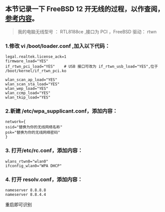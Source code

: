 ## 本节记录一下 FreeBSD 12 开无线的过程，以作查阅，[参考内容](http://www.puchalian.com/freebsd-wireless-networking-basics.html)。

> 我的电脑无线型号 ： RTL8188ce ,接口为 PCI ，FreeBSD 驱动： rtwn

### 1.修改 vi /boot/loader.conf ,加入以下代码：

```
legal.realtek.license_ack=1    
firmware_load="YES"    
if_rtwn_pci_load="YES"    # USB 接口可改为 if_rtwn_usb_load="YES",位于 /boot/kernel/if_rtwn_pci.ko
 
wlan_scan_ap_load="YES"
wlan_scan_sta_load="YES"
wlan_wep_load="YES"
wlan_ccmp_load="YES"
wlan_tkip_load="YES"
```

### 2.新建 /etc/wpa_supplicant.conf，添加内容：
```
network={
ssid="替换为你的无线网络名称"
psk="替换为你的无线网络密码"
}
```

### 3. 打开/etc/rc.conf，添加内容：
```
wlans_rtwn0="wlan0"
ifconfig_wlan0="WPA DHCP"
```

### 4. 打开 resolv.conf，添加内容：
```
nameserver 8.8.8.8
nameserver 8.8.4.4
```

重启即可识别
